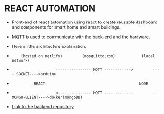 # REACT AUTOMATION

* Front-end of react automation using react to create reusable
dashboard and components for smart home and smart buildings.

* MQTT is used to communicate with the back-end and the hardware.

* Here a little architecture explanation:


*         (hosted on netlify)         (mosquitto.com)            (local network)
*                         ---------------- MQTT ------------>         ---- SOCKET---->arduino
*               REACT                                           NODE       
*                         <--------------- MQTT -------------         --MONGO-CLIENT---->docker(mongoDB)

* [Link to the backend repository](https://github.com/adrianmonteil1983/react_automation_back) 